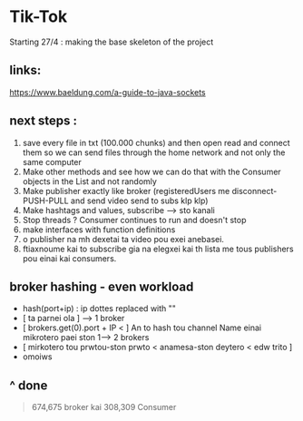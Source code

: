 # Tik-Tok

Starting 27/4 : making the base skeleton of the project

## links:
https://www.baeldung.com/a-guide-to-java-sockets

## next steps :
1. save every file in txt (100.000 chunks) and then open read and connect them so 
we can send files through the home network and not only the same computer
2. Make other methods and see how we can do that with the Consumer objects
in the List and not randomly
3. Make publisher exactly like broker                                        (registeredUsers me disconnect-PUSH-PULL and send video send to subs klp klp)
4. Make hashtags and values, subscribe --> sto kanali
5. Stop threads ? Consumer continues to run and doesn't stop
6. make interfaces with function definitions
7. o publisher na mh dexetai ta video pou exei anebasei.
8. ftiaxnoume kai to subscribe gia na elegxei kai th lista me tous publishers pou einai kai consumers.

## broker hashing - even workload
* hash(port+ip) : ip dottes replaced with ""
* [ ta parnei ola ] --> 1 broker
* [ brokers.get(0).port + IP < ] An to hash tou channel Name einai mikrotero paei ston 1--> 2 brokers
* [ mirkotero tou prwtou-ston prwto < anamesa-ston deytero < edw trito ]
* omoiws 
## ^ done
 
> 674,675 broker kai 308,309 Consumer